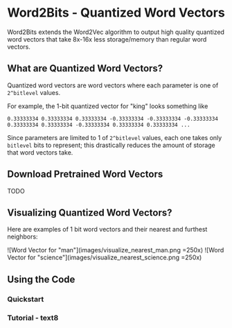 # Word2Bits - Quantized Word Vectors

  Word2Bits extends the Word2Vec algorithm to output high quality
  quantized word vectors that take 8x-16x less storage/memory than
  regular word vectors.

## What are Quantized Word Vectors?

  Quantized word vectors are word vectors where each parameter
  is one of `2^bitlevel` values.

  For example, the 1-bit quantized vector for "king" looks something
  like

  ```
  0.33333334 0.33333334 0.33333334 -0.33333334 -0.33333334 -0.33333334 0.33333334 0.33333334 -0.33333334 0.33333334 0.33333334 ...
  ```

  Since parameters are limited to 1 of `2^bitlevel` values, each one
  takes only `bitlevel` bits to represent; this drastically reduces
  the amount of storage that word vectors take.

## Download Pretrained Word Vectors
  TODO

## Visualizing Quantized Word Vectors?

Here are examples of 1 bit word vectors and their nearest and furthest neighbors:

![Word Vector for "man"](images/visualize_nearest_man.png =250x) ![Word Vector for "science"](images/visualize_nearest_science.png =250x)


## Using the Code

### Quickstart

### Tutorial - text8